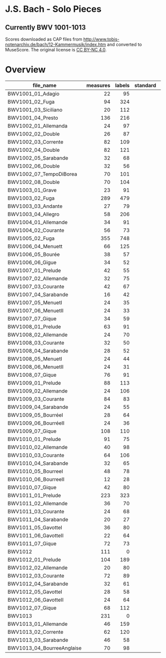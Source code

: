 # J.S. Bach - Solo Pieces
## Currently BWV 1001-1013

Scores downloaded as CAP files from http://www.tobis-notenarchiv.de/bach/12-Kammermusik/index.htm and converted to MuseScore. The original license is [CC BY-NC 4.0](https://creativecommons.org/licenses/by-nc/4.0/).



# Overview
|        file_name         |measures|labels|standard|annotators|reviewers|
|--------------------------|-------:|-----:|--------|----------|---------|
|BWV1001_01_Adagio         |      22|    95|        |          |         |
|BWV1001_02_Fuga           |      94|   324|        |          |         |
|BWV1001_03_Siciliano      |      20|   112|        |          |         |
|BWV1001_04_Presto         |     136|   216|        |          |         |
|BWV1002_01_Allemanda      |      24|    97|        |          |         |
|BWV1002_02_Double         |      26|    87|        |          |         |
|BWV1002_03_Corrente       |      82|   109|        |          |         |
|BWV1002_04_Double         |      82|   121|        |          |         |
|BWV1002_05_Sarabande      |      32|    68|        |          |         |
|BWV1002_06_Double         |      32|    56|        |          |         |
|BWV1002_07_TempoDiBorea   |      70|   101|        |          |         |
|BWV1002_08_Double         |      70|   104|        |          |         |
|BWV1003_01_Grave          |      23|    91|        |          |         |
|BWV1003_02_Fuga           |     289|   479|        |          |         |
|BWV1003_03_Andante        |      27|    79|        |          |         |
|BWV1003_04_Allegro        |      58|   206|        |          |         |
|BWV1004_01_Allemande      |      34|    91|        |          |         |
|BWV1004_02_Courante       |      56|    73|        |          |         |
|BWV1005_02_Fuga           |     355|   748|        |          |         |
|BWV1006_04_Menuett        |      66|   125|        |          |         |
|BWV1006_05_Bourée         |      38|    57|        |          |         |
|BWV1006_06_Gigue          |      34|    52|        |          |         |
|BWV1007_01_Prelude        |      42|    55|        |          |         |
|BWV1007_02_Allemande      |      32|    75|        |          |         |
|BWV1007_03_Courante       |      42|    67|        |          |         |
|BWV1007_04_Sarabande      |      16|    42|        |          |         |
|BWV1007_05_MenuetI        |      24|    35|        |          |         |
|BWV1007_06_MenuetII       |      24|    33|        |          |         |
|BWV1007_07_Gique          |      34|    59|        |          |         |
|BWV1008_01_Prelude        |      63|    91|        |          |         |
|BWV1008_02_Allemande      |      24|    70|        |          |         |
|BWV1008_03_Courante       |      32|    50|        |          |         |
|BWV1008_04_Sarabande      |      28|    52|        |          |         |
|BWV1008_05_MenuetI        |      24|    44|        |          |         |
|BWV1008_06_MenuetII       |      24|    31|        |          |         |
|BWV1008_07_Gique          |      76|    91|        |          |         |
|BWV1009_01_Prelude        |      88|   113|        |          |         |
|BWV1009_02_Allemande      |      24|   106|        |          |         |
|BWV1009_03_Courante       |      84|    83|        |          |         |
|BWV1009_04_Sarabande      |      24|    55|        |          |         |
|BWV1009_05_BourréeI       |      28|    64|        |          |         |
|BWV1009_06_BourréeII      |      24|    36|        |          |         |
|BWV1009_07_Gique          |     108|   110|        |          |         |
|BWV1010_01_Prelude        |      91|    75|        |          |         |
|BWV1010_02_Allemande      |      40|    98|        |          |         |
|BWV1010_03_Courante       |      64|   106|        |          |         |
|BWV1010_04_Sarabande      |      32|    65|        |          |         |
|BWV1010_05_BourreeI       |      48|    78|        |          |         |
|BWV1010_06_BourreeII      |      12|    28|        |          |         |
|BWV1010_07_Gique          |      42|    80|        |          |         |
|BWV1011_01_Prelude        |     223|   323|        |          |         |
|BWV1011_02_Allemande      |      36|    70|        |          |         |
|BWV1011_03_Courante       |      24|    68|        |          |         |
|BWV1011_04_Sarabande      |      20|    27|        |          |         |
|BWV1011_05_GavotteI       |      36|    80|        |          |         |
|BWV1011_06_GavotteII      |      22|    64|        |          |         |
|BWV1011_07_Gique          |      72|    73|        |          |         |
|BWV1012                   |     111|     0|        |          |         |
|BWV1012_01_Prelude        |     104|   189|        |          |         |
|BWV1012_02_Allemande      |      20|    80|        |          |         |
|BWV1012_03_Courante       |      72|    89|        |          |         |
|BWV1012_04_Sarabande      |      32|    61|        |          |         |
|BWV1012_05_GavotteI       |      28|    58|        |          |         |
|BWV1012_06_GavotteII      |      24|    64|        |          |         |
|BWV1012_07_Gique          |      68|   112|        |          |         |
|BWV1013                   |     231|     0|        |          |         |
|BWV1013_01_Allemande      |      46|   159|        |          |         |
|BWV1013_02_Corrente       |      62|   120|        |          |         |
|BWV1013_03_Sarabande      |      46|    58|        |          |         |
|BWV1013_04_BourreeAnglaise|      70|    98|        |          |         |
